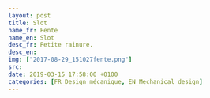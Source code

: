 ```yaml
---
layout: post
title: Slot
name_fr: Fente
name_en: Slot
desc_fr: Petite rainure. 
desc_en: 
img: ["2017-08-29_151027fente.png"]
src: 
date: 2019-03-15 17:58:00 +0100
categories: [FR_Design mécanique, EN_Mechanical design]
---
```

